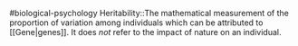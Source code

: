 #biological-psychology 
Heritability::The mathematical measurement of the proportion of variation among individuals which can be attributed to [[Gene|genes]]. It does *not* refer to the impact of nature on an individual.
<!--SR:!2023-12-20,2,230-->